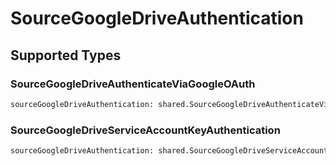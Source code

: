 # SourceGoogleDriveAuthentication


## Supported Types

### SourceGoogleDriveAuthenticateViaGoogleOAuth

```python
sourceGoogleDriveAuthentication: shared.SourceGoogleDriveAuthenticateViaGoogleOAuth = /* values here */
```

### SourceGoogleDriveServiceAccountKeyAuthentication

```python
sourceGoogleDriveAuthentication: shared.SourceGoogleDriveServiceAccountKeyAuthentication = /* values here */
```

